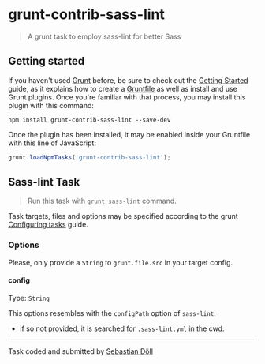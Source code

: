 # grunt-contrib-sass-lint

> A grunt task to employ sass-lint for better Sass

## Getting started

If you haven't used [Grunt](http://gruntjs.com/) before, be sure to check out the [Getting Started](http://gruntjs.com/getting-started) guide, as it explains how to create a [Gruntfile](http://gruntjs.com/sample-gruntfile) as well as install and use Grunt plugins. Once you're familiar with that process, you may install this plugin with this command:

```shell
npm install grunt-contrib-sass-lint --save-dev
```

Once the plugin has been installed, it may be enabled inside your Gruntfile with this line of JavaScript:

```js
grunt.loadNpmTasks('grunt-contrib-sass-lint');
```

## Sass-lint Task

> Run this task with `grunt sass-lint` command.

Task targets, files and options may be specified according to the grunt [Configuring tasks](http://gruntjs.com/configuring-tasks) guide.

### Options

Please, only provide a `String` to `grunt.file.src` in your target config.

#### config
Type: `String`

This options resembles with the `configPath` option of `sass-lint`.

* if so not provided, it is searched for `.sass-lint.yml` in the cwd.

---
Task coded and submitted by [Sebastian Döll](http://github.com/katallaxie)
